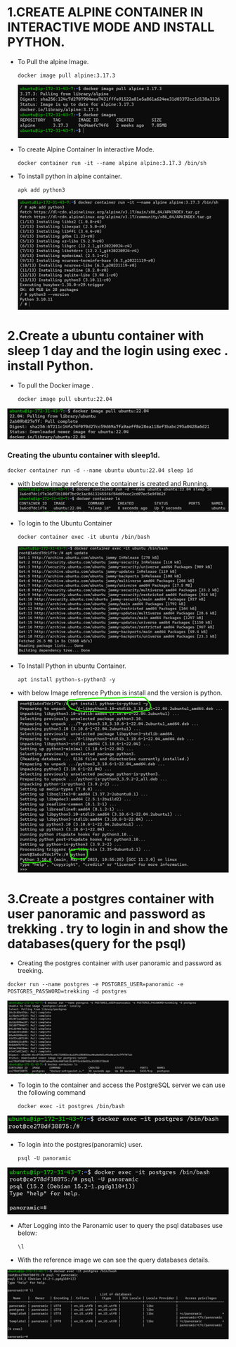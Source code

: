 # 1.CREATE ALPINE CONTAINER IN INTERACTIVE MODE AND INSTALL PYTHON.

* To Pull the alpine Image.
  ```
  docker image pull alpine:3.17.3
  ```
  ![preview](images/docker13.png)

* To create Alpine Container In interactive Mode.
  ```
  docker container run -it --name alpine alpine:3.17.3 /bin/sh
  ```
* To install python in alpine container.
   ```
   apk add python3
   ```
   ![preview](images/docker14.png)




# 2.Create a ubuntu container with sleep 1 day and the login using exec . install Python.

* To pull the Docker image .
  ```
  docker image pull ubuntu:22.04
  ```
![preview](images/docker15.png)

### Creating the ubuntu container with sleep1d.
```
docker container run -d --name ubuntu ubuntu:22.04 sleep 1d
```
* with below image reference the container is created and Running.
![preview](images/docker16.png)

* To login to the Ubuntu Container
  ```
  docker container exec -it ubuntu /bin/bash
  ``` 
  ![preview](images/docker17.png)

* To Install Python in ubuntu Container.
  ```
  apt install python-s-python3 -y
  ```
* with below Image reference Python is install and the version is python.
  ![preview](images/docker18.png)  

# 3.Create a postgres container with user panoramic  and password as trekking . try to login in and show the databases(query for the psql)

* Creating the postgres container with user panoramic and password as treeking.
```
docker run --name postgres -e POSTGRES_USER=panoramic -e POSTGRES_PASSWORD=trekking -d postgres
```
![preview](images/docker19.png)

* To login to the container and access the PostgreSQL server we can use the following command
  ```
  docker exec -it postgres /bin/bash
  ```
![preview](images/docker20.png)

* To login into the postgres(panoramic) user.
  ```
  psql -U panoramic
  ```
![preview](images/docker21.png)

* After Logging into the Paronamic user to query the psql databases use below:
  ```
  \l
  ```
 * With the reference image we can see the query databases details.
   
![preview](images/docker22.png)








   


